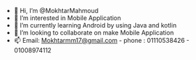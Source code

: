 - 👋 Hi, I’m @MokhtarMahmoud
- 👀 I’m interested in Mobile Application
- 🌱 I’m currently learning Android by using Java and kotlin
- 💞️ I’m looking to collaborate on make Mobile Application
- 📫  Email: Mokhtarmm17@gmail.com   - phone : 01110538426 - 01008974112

<!---
MokhtarMahmoud/MokhtarMahmoud is a ✨ special ✨ repository because its `README.md` (this file) appears on your GitHub profile.
You can click the Preview link to take a look at your changes.
--->
